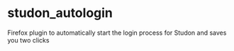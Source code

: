 # studon_autologin
Firefox plugin to automatically start the login process for Studon and saves you two clicks
